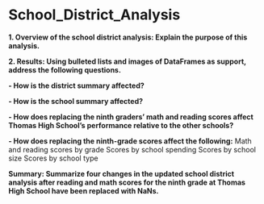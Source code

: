 # School_District_Analysis

**1. Overview of the school district analysis: Explain the purpose of this analysis.**


**2. Results: Using bulleted lists and images of DataFrames as support, address the following questions.**


**- How is the district summary affected?**

**- How is the school summary affected?**

**- How does replacing the ninth graders’ math and reading scores affect Thomas High School’s performance relative to the other schools?**


**- How does replacing the ninth-grade scores affect the following:**
Math and reading scores by grade
Scores by school spending
Scores by school size
Scores by school type


**Summary: Summarize four changes in the updated school district analysis after reading and math scores for the ninth grade at Thomas High School have been replaced with NaNs.**
